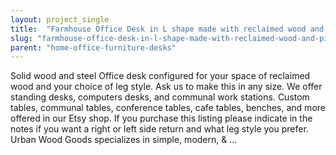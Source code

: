 ```yaml
---
layout: project_single
title:  "Farmhouse Office Desk in L shape made with reclaimed wood and pipe legs or square steel legs in choice of size and finish"
slug: "farmhouse-office-desk-in-l-shape-made-with-reclaimed-wood-and-pipe-legs-or-square"
parent: "home-office-furniture-desks"
---
```

Solid wood and steel Office desk configured for your space of reclaimed wood and your choice of leg style. Ask us to make this in any size. We offer standing desks, computers desks, and communal work stations. Custom tables, communal tables, conference tables, cafe tables, benches, and more offered in our Etsy shop. If you purchase this listing please indicate in the notes if you want a right or left side return and what leg style you prefer. Urban Wood Goods specializes in simple, modern, & ...